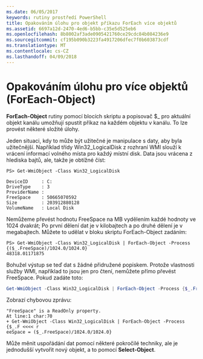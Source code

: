 ```yaml
---
ms.date: 06/05/2017
keywords: rutiny prostředí PowerShell
title: Opakováním úlohu pro objekt příkazu ForEach více objektů
ms.assetid: 6697a12d-2470-4ed6-b5bb-c35e5d525eb6
ms.openlocfilehash: 8b8002af3ade0905421760ce29cdc84b084236e9
ms.sourcegitcommit: cf195b090b3223fa4917206dfec7f0b603873cdf
ms.translationtype: MT
ms.contentlocale: cs-CZ
ms.lasthandoff: 04/09/2018
---
```

# <a name="repeating-a-task-for-multiple-objects-foreach-object"></a>Opakováním úlohu pro více objektů (ForEach-Object)

**ForEach-Object** rutiny pomocí blocích skriptu a popisovač $_ pro aktuální objekt kanálu umožňují spustit příkaz na každém objektu v kanálu. To lze provést některé složité úlohy.

Jeden situaci, kdy to může být užitečné je manipulace s daty, aby byla užitečnější. Například třídy Win32_LogicalDisk z rozhraní WMI slouží k vrácení informací volného místa pro každý místní disk. Data jsou vrácena z hlediska bajtů, ale, takže je obtížné číst:

```
PS> Get-WmiObject -Class Win32_LogicalDisk

DeviceID     : C:
DriveType    : 3
ProviderName :
FreeSpace    : 50665070592
Size         : 203912880128
VolumeName   : Local Disk
```

Nemůžeme převést hodnotu FreeSpace na MB vydělením každé hodnoty ve 1024 dvakrát; Po první dělení dat je v kilobajtech a po druhé dělení je v megabajtech. Můžete to udělat v bloku skriptu ForEach-Object zadáním:

```
PS> Get-WmiObject -Class Win32_LogicalDisk | ForEach-Object -Process {($_.FreeSpace)/1024.0/1024.0}
48318.01171875
```

Bohužel výstup se teď dat s žádné přidružené popiskem. Protože vlastnosti služby WMI, například to jsou jen pro čtení, nemůžete přímo převést FreeSpace. Pokud zadáte toto:

```powershell
Get-WmiObject -Class Win32_LogicalDisk | ForEach-Object -Process {$_.FreeSpace = ($_.FreeSpace)/1024.0/1024.0}
```

Zobrazí chybovou zprávu:

```output
"FreeSpace" is a ReadOnly property.
At line:1 char:70
+ Get-WmiObject -Class Win32_LogicalDisk | ForEach-Object -Process {$_.F <<<< r
eeSpace = ($_.FreeSpace)/1024.0/1024.0}
```

Může měnit uspořádání dat pomocí některé pokročilé techniky, ale je jednodušší vytvořit nový objekt, a to pomocí **Select-Object**.